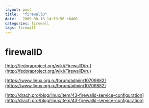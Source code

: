 ```yaml
---
layout: post
title:  "firewallD"
date:   2009-08-18 14:39:56 +0400
categories: firewall
tags: firewall
---
```


# firewallD
[http://fedoraproject.org/wiki/FirewallD/ru](http://fedoraproject.org/wiki/FirewallD/ru)

[https://www.linux.org.ru/forum/admin/10709882](https://www.linux.org.ru/forum/admin/10709882)

[http://drach.pro/blog/linux/item/43-firewalld-service-configuration](http://drach.pro/blog/linux/item/43-firewalld-service-configuration)